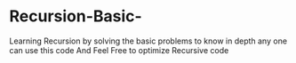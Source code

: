 # Recursion-Basic-
Learning Recursion by solving the basic problems to know in depth any one can use this code
And Feel Free to optimize Recursive code
